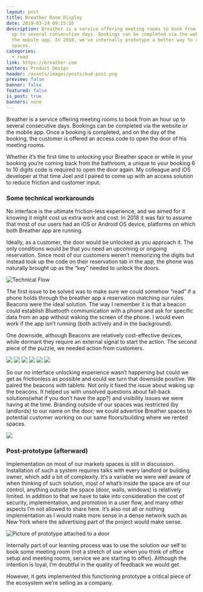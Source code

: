 ```yaml
---
layout: post
title: Breather Room Display
date: 2019-03-24 09:15:16
description: Breather is a service offering meeting rooms to book from an hour
  up to several consecutive days. Bookings can be completed via the website or
  the mobile app. In 2018, we've internally prototype a better way to access our
  spaces.
categories:
  - read
link: https://breather.com
matters: Product Design
header: /assets/images/posts/bud-post.png
preview: false
banner: false
featured: false
is_post: true
banners: none
---
```

Breather is a service offering meeting rooms to book from an hour up to several consecutive days. Bookings can be completed via the website or the mobile app. Once a booking is completed, and on the day of the booking, the customer is offered an access code to open the door of his meeting rooms.

Whether it’s the first time to unlocking your Breather space or while in your booking you’re coming back from the bathroom, a unique to your booking 6 to 10 digits code is required to open the door again. My colleague and iOS developer at that time Joel and I paired to come up with an access solution to reduce friction and customer input.

### Some technical workarounds

No interface is the ultimate friction-less experience, and we aimed for it knowing it might cost us extra work and cost. In 2018 it was fair to assume that most of our users had an iOS or Android OS device, platforms on which both Breather app are running.

Ideally, as a customer, the door would be unlocked as you approach it. The only conditions would be that you need an upcoming or ongoing reservation. Since most of our customers weren’t memorizing the digits but instead look up the code on their reservation tab in the app, the phone was naturally brought up as the “key” needed to unlock the doors.

![Technical Flow](/assets/images/posts/brc_bud-internal-mvp-1-.png "Technical flow for our prototype")

The first issue to be solved was to make sure we could somehow “read” if a phone holds through the breather app a reservation matching our rules. Beacons were the ideal solution. The way I remember it is that a beacon could establish Bluetooth communication with a phone and ask for specific data from an app without waking the screen of the phone. I would even work if the app isn’t running (both actively and in the background).

One downside, although Beacons are relatively cost-effective devices, while dormant they require an external signal to start the action. The second piece of the puzzle, we needed action from customers.

![](/assets/images/posts/b-01-no_rez.png)
![](/assets/images/posts/B--03--ongoing_rez.png)
![](/assets/images/posts/C--01--proximity--search.png)
![](/assets/images/posts/D--01--key_pad-default.png)
![](/assets/images/posts/C--02--proximity--check_in--valid.png)
![](/assets/images/posts/C--04--proximity--error_general.png)

So our no interface unlocking experience wasn’t happening but could we get as frictionless as possible and could we turn that downside positive. We paired the beacons with tablets. Not only it fixed the issue about waking up the beacons. It helped us with unsolved questions about fall-back solutions(what if you don’t have the app?) and visibility issues we were having at the time. Branding outside of our spaces was restricted (by landlords) to our name on the door; we could advertise Breather spaces to potential customer working on our same floors/building where we rented spaces.

![](/assets/images/posts/E--01--space_around-displayed.png)

### Post-prototype (afterward)

Implementation on most of our markets spaces is still in discussion. Installation of such a system requires talks with every landlord or building owner, which add a bit of complexity. It’s a variable we were well aware of when thinking of such solution, most of what’s inside the space are of our control, anything outside the space (door, walls, windows) is relatively limited. In addition to that we have to take into consideration the cost of security, implementation, and promotion in a user flow, and many other aspects I’m not allowed to share here. It’s also not all or nothing implementation as I would make more sense in a dense network such as New York where the advertising part of the project would make sense.

![Picture of prototype attached to a door](/assets/images/posts/img_0339.jpeg "Our prototype in situ")

Internally part of our learning process was to use the solution our self to book some meeting room (not a stretch of use when you think of office setup and meeting rooms, service we are starting to offer). Although the intention is loyal, I’m doubtful in the quality of feedback we would get.

However, it gets implemented this functioning prototype a critical piece of the ecosystem we’re selling as a company.